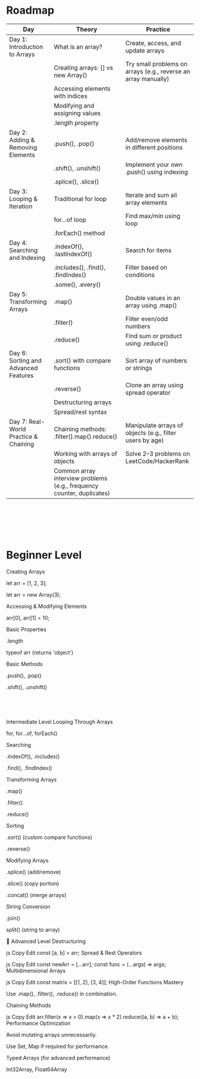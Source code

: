 # Roadmap

| Day                                   | Theory                                                                | Practice                                                       |
| ------------------------------------- | --------------------------------------------------------------------- | -------------------------------------------------------------- |
| Day 1: Introduction to Arrays         | What is an array?                                                     | Create, access, and update arrays                              |
|                                       | Creating arrays: [] vs new Array()                                    | Try small problems on arrays (e.g., reverse an array manually) |
|                                       | Accessing elements with indices                                       |
|                                       | Modifying and assigning values                                        |
|                                       | .length property                                                      |
| Day 2: Adding & Removing Elements     | .push(), .pop()                                                       | Add/remove elements in different positions                     |
|                                       | .shift(), .unshift()                                                  | Implement your own .push() using indexing                      |
|                                       | .splice(), .slice()                                                   |
| Day 3: Looping & Iteration            | Traditional for loop                                                  | Iterate and sum all array elements                             |
|                                       | for...of loop                                                         | Find max/min using loop                                        |
|                                       | .forEach() method                                                     |
| Day 4: Searching and Indexing         | .indexOf(), .lastIndexOf()                                            | Search for items                                               |
|                                       | .includes(), .find(), .findIndex()                                    | Filter based on conditions                                     |
|                                       | .some(), .every()                                                     |
| Day 5: Transforming Arrays            | .map()                                                                | Double values in an array using .map()                         |
|                                       | .filter()                                                             | Filter even/odd numbers                                        |
|                                       | .reduce()                                                             | Find sum or product using .reduce()                            |
| Day 6: Sorting and Advanced Features  | .sort() with compare functions                                        | Sort array of numbers or strings                               |
|                                       | .reverse()                                                            | Clone an array using spread operator                           |
|                                       | Destructuring arrays                                                  |
|                                       | Spread/rest syntax                                                    |
| Day 7: Real-World Practice & Chaining | Chaining methods: .filter().map().reduce()                            | Manipulate arrays of objects (e.g., filter users by age)       |
|                                       | Working with arrays of objects                                        | Solve 2–3 problems on LeetCode/HackerRank                      |
|                                       | Common array interview problems (e.g., frequency counter, duplicates) |

&nbsp;

&nbsp;

&nbsp;

# Beginner Level

Creating Arrays

let arr = [1, 2, 3];

let arr = new Array(3);

Accessing & Modifying Elements

arr[0], arr[1] = 10;

Basic Properties

.length

typeof arr (returns 'object')

Basic Methods

.push(), .pop()

.shift(), .unshift()

&nbsp;

&nbsp;

Intermediate Level
Looping Through Arrays

for, for...of, forEach()

Searching

.indexOf(), .includes()

.find(), .findIndex()

Transforming Arrays

.map()

.filter()

.reduce()

Sorting

.sort() (custom compare functions)

.reverse()

Modifying Arrays

.splice() (add/remove)

.slice() (copy portion)

.concat() (merge arrays)

String Conversion

.join()

split() (string to array)

🔴 Advanced Level
Destructuring

js
Copy
Edit
const [a, b] = arr;
Spread & Rest Operators

js
Copy
Edit
const newArr = [...arr];
const func = (...args) => args;
Multidimensional Arrays

js
Copy
Edit
const matrix = [[1, 2], [3, 4]];
High-Order Functions Mastery

Use .map(), .filter(), .reduce() in combination.

Chaining Methods

js
Copy
Edit
arr.filter(x => x > 0).map(x => x \* 2).reduce((a, b) => a + b);
Performance Optimization

Avoid mutating arrays unnecessarily.

Use Set, Map if required for performance.

Typed Arrays (for advanced performance)

Int32Array, Float64Array
